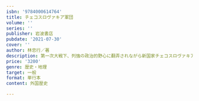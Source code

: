 ```yaml
---
isbn: '9784000614764'
title: チェコスロヴァキア軍団
volume: ''
series: ''
publisher: 岩波書店
pubdate: '2021-07-30'
cover: ''
author: 林忠行／著
description: 第一次大戦下、列強の政治的野心に翻弄されながら新国家チェコスロヴァキア樹立を目指して戦った義勇軍の物語。
price: '3200'
genre: 歴史・地理
target: 一般
format: 単行本
content: 外国歴史

---
```

